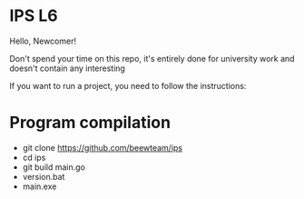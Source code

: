 # IPS L6
Hello, Newcomer!

Don't spend your time on this repo, it's entirely done for university work and doesn't contain any interesting 

If you want to run a project, you need to follow the instructions:

# Program compilation
* git clone https://github.com/beewteam/ips
* cd ips
* git build main.go
* version.bat
* main.exe
